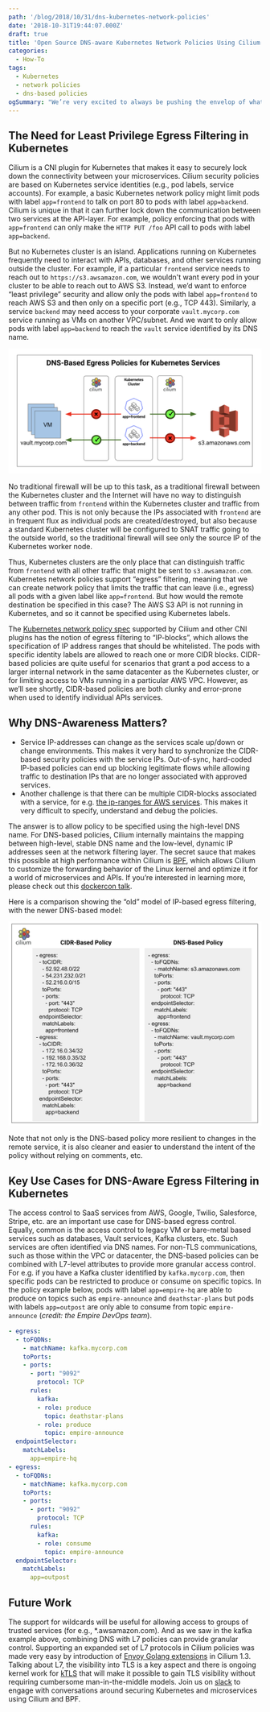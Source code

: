 ```yaml
---
path: '/blog/2018/10/31/dns-kubernetes-network-policies'
date: '2018-10-31T19:44:07.000Z'
draft: true
title: 'Open Source DNS-aware Kubernetes Network Policies Using Cilium'
categories:
  - How-To
tags:
  - Kubernetes
  - network policies
  - dns-based policies
ogSummary: "We’re very excited to always be pushing the envelop of what is possible using open source technology like Cilium with Kubernetes, and its one of the reason’s we’re so excited about Cilium's support for DNS-aware egress security policies. In this post, we’ll explain why this capability is a big win for users locking down their Kubernetes clusters, and walk through a few key use cases."
---
```


## The Need for Least Privilege Egress Filtering in Kubernetes

Cilium is a CNI plugin for Kubernetes that makes it easy to securely lock down the connectivity between your microservices. Cilium security policies are based on Kubernetes service identities (e.g., pod labels, service accounts). For example, a basic Kubernetes network policy might limit pods with label `app=frontend` to talk on port 80 to pods with label `app=backend`. Cilium is unique in that it can further lock down the communication between two services at the API-layer. For example, policy enforcing that pods with `app=frontend` can only make the `HTTP PUT /foo` API call to pods with label `app=backend`.

But no Kubernetes cluster is an island. Applications running on Kubernetes frequently need to interact with APIs, databases, and other services running outside the cluster. For example, if a particular `frontend` service needs to reach out to `https://s3.awsamazon.com`, we wouldn't want every pod in your cluster to be able to reach out to AWS S3. Instead, we’d want to enforce “least privilege” security and allow only the pods with label `app=frontend` to reach AWS S3 and then only on a specific port (e.g., TCP 443). Similarly, a service `backend` may need access to your corporate `vault.mycorp.com` service running as VMs on another VPC/subnet. And we want to only allow pods with label `app=backend` to reach the `vault` service identified by its DNS name.

![](dns-egress-control.png)

No traditional firewall will be up to this task, as a traditional firewall between the Kubernetes cluster and the Internet will have no way to distinguish between traffic from `frontend` within the Kubernetes cluster and traffic from any other pod. This is not only because the IPs associated with `frontend` are in frequent flux as individual pods are created/destroyed, but also because a standard Kubernetes cluster will be configured to SNAT traffic going to the outside world, so the traditional firewall will see only the source IP of the Kubernetes worker node.

Thus, Kubernetes clusters are the only place that can distinguish traffic from `frontend` with all other traffic that might be sent to `s3.awsamazon.com`. Kubernetes network policies support “egress” filtering, meaning that we can create network policy that limits the traffic that can leave (i.e., egress) all pods with a given label like `app=frontend`. But how would the remote destination be specified in this case? The AWS S3 API is not running in Kubernetes, and so it cannot be specified using Kubernetes labels.

The [Kubernetes network policy spec](https://kubernetes.io/docs/concepts/services-networking/network-policies/) supported by Cilium and other CNI plugins has the notion of egress filtering to “IP-blocks”, which allows the specification of IP address ranges that should be whitelisted. The pods with specific identity labels are allowed to reach one or more CIDR blocks. CIDR-based policies are quite useful for scenarios that grant a pod access to a larger internal network in the same datacenter as the Kubernetes cluster, or for limiting access to VMs running in a particular AWS VPC. However, as we’ll see shortly, CIDR-based policies are both clunky and error-prone when used to identify individual APIs services.

## Why DNS-Awareness Matters?

- Service IP-addresses can change as the services scale up/down or change environments. This makes it very hard to synchronize the CIDR-based security policies with the service IPs. Out-of-sync, hard-coded IP-based policies can end up blocking legitimate flows while allowing traffic to destination IPs that are no longer associated with approved services.
- Another challenge is that there can be multiple CIDR-blocks associated with a service, for e.g. [the ip-ranges for AWS services](https://ip-ranges.amazonaws.com/ip-ranges.json). This makes it very difficult to specify, understand and debug the policies.

The answer is to allow policy to be specified using the high-level DNS name. For DNS-based policies, Cilium internally maintains the mapping between high-level, stable DNS name and the low-level, dynamic IP addresses seen at the network filtering layer. The secret sauce that makes this possible at high performance within Cilium is [BPF](https://cilium.readthedocs.io/en/stable/bpf/), which allows Cilium to customize the forwarding behavior of the Linux kernel and optimize it for a world of microservices and APIs. If you’re interested in learning more, please check out this [dockercon talk](https://youtu.be/ilKlmTDdFgk).

Here is a comparison showing the “old” model of IP-based egress filtering, with the newer DNS-based model:

![](dns-cidr-compare.png)

Note that not only is the DNS-based policy more resilient to changes in the remote service, it is also cleaner and easier to understand the intent of the policy without relying on comments, etc.

## Key Use Cases for DNS-Aware Egress Filtering in Kubernetes

The access control to SaaS services from AWS, Google, Twilio, Salesforce, Stripe, etc. are an important use case for DNS-based egress control. Equally, common is the access control to legacy VM or bare-metal based services such as databases, Vault services, Kafka clusters, etc. Such services are often identified via DNS names. For non-TLS communications, such as those within the VPC or datacenter, the DNS-based policies can be combined with L7-level attributes to provide more granular access control. For e.g. if you have a Kafka cluster identified by `kafka.mycorp.com`, then specific pods can be restricted to produce or consume on specific topics. In the policy example below, pods with label `app=empire-hq` are able to produce on topics such as `empire-announce` and `deathstar-plans` but pods with labels `app=outpost` are only able to consume from topic `empire-announce` (_credit: the Empire DevOps team_).

```YAML
- egress:
  - toFQDNs:
    - matchName: kafka.mycorp.com
    toPorts:
    - ports:
      - port: "9092"
        protocol: TCP
      rules:
        kafka:
        - role: produce
          topic: deathstar-plans
        - role: produce
          topic: empire-announce
  endpointSelector:
    matchLabels:
      app=empire-hq
- egress:
  - toFQDNs:
    - matchName: kafka.mycorp.com
    toPorts:
    - ports:
      - port: "9092"
        protocol: TCP
      rules:
        kafka:
        - role: consume
          topic: empire-announce
  endpointSelector:
    matchLabels:
      app=outpost

```

## Future Work

The support for wildcards will be useful for allowing access to groups of trusted services (for e.g., \*.awsamazon.com). And as we saw in the kafka example above, combining DNS with L7 policies can provide granular control. Supporting an expanded set of L7 protocols in Cilium policies was made very easy by introduction of [Envoy Golang extensions](https://cilium.io/blog/2018/10/23/cilium-13-envoy-go) in Cilium 1.3. Talking about L7, the visibility into TLS is a key aspect and there is ongoing kernel work for [kTLS](https://netdevconf.org/1.2/papers/ktls.pdf) that will make it possible to gain TLS visibility without requiring cumbersome man-in-the-middle models. Join us on [slack](https://cilium.slack.com) to engage with conversations around securing Kubernetes and microservices using Cilium and BPF.
